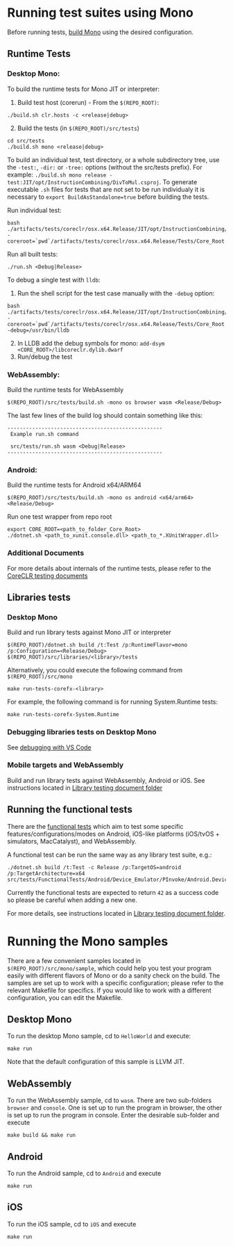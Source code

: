 # Running test suites using Mono

Before running tests, [build Mono](../../building/mono/README.md) using the desired configuration.

## Runtime Tests
### Desktop Mono:

To build the runtime tests for Mono JIT or interpreter:

1. Build test host (corerun) - From the `$(REPO_ROOT)`:

```
./build.sh clr.hosts -c <release|debug>
```

2. Build the tests (in `$(REPO_ROOT)/src/tests`)

```
cd src/tests
./build.sh mono <release|debug>
```

To build an individual test, test directory, or a whole subdirectory tree, use the `-test:`, `-dir:` or `-tree:` options (without the src/tests prefix).
For example: `./build.sh mono release -test:JIT/opt/InstructionCombining/DivToMul.csproj`. To generate executable `.sh` files for tests that are not set to be run individualy it is necessary to `export BuildAsStandalone=true` before building the tests.


Run individual test:
```
bash ./artifacts/tests/coreclr/osx.x64.Release/JIT/opt/InstructionCombining/DivToMul/DivToMul.sh -coreroot=`pwd`/artifacts/tests/coreclr/osx.x64.Release/Tests/Core_Root
```

Run all built tests:
```
./run.sh <Debug|Release>
```

To debug a single test with `lldb`:

1. Run the shell script for the test case manually with the `-debug` option:
```
bash ./artifacts/tests/coreclr/osx.x64.Release/JIT/opt/InstructionCombining/DivToMul/DivToMul.sh -coreroot=`pwd`/artifacts/tests/coreclr/osx.x64.Release/Tests/Core_Root -debug=/usr/bin/lldb
```
2. In LLDB add the debug symbols for mono: `add-dsym <CORE_ROOT>/libcoreclr.dylib.dwarf`
3. Run/debug the test


### WebAssembly:
Build the runtime tests for WebAssembly
```
$(REPO_ROOT)/src/tests/build.sh -mono os browser wasm <Release/Debug>
```

The last few lines of the build log should contain something like this:
```
--------------------------------------------------
 Example run.sh command

 src/tests/run.sh wasm <Debug|Release>
--------------------------------------------------
```

### Android:
Build the runtime tests for Android x64/ARM64
```
$(REPO_ROOT)/src/tests/build.sh -mono os android <x64/arm64> <Release/Debug>
```

Run one test wrapper from repo root
```
export CORE_ROOT=<path_to_folder_Core_Root>
./dotnet.sh <path_to_xunit.console.dll> <path_to_*.XUnitWrapper.dll>
```

### Additional Documents
For more details about internals of the runtime tests, please refer to the [CoreCLR testing documents](../coreclr)

## Libraries tests
### Desktop Mono
Build and run library tests against Mono JIT or interpreter
```
$(REPO_ROOT)/dotnet.sh build /t:Test /p:RuntimeFlavor=mono /p:Configuration=<Release/Debug> $(REPO_ROOT)/src/libraries/<library>/tests
```
Alternatively, you could execute the following command from `$(REPO_ROOT)/src/mono`
```
make run-tests-corefx-<library>
```
For example, the following command is for running System.Runtime tests:
```
make run-tests-corefx-System.Runtime
```

### Debugging libraries tests on Desktop Mono

See [debugging with VS Code](../../debugging/libraries/debugging-vscode.md#Debugging-Libraries-with-Visual-Studio-Code-running-on-Mono)

### Mobile targets and WebAssembly
Build and run library tests against WebAssembly, Android or iOS. See instructions located in [Library testing document folder](../libraries/)

## Running the functional tests

There are the [functional tests](https://github.com/dotnet/runtime/tree/main/src/tests/FunctionalTests/) which aim to test some specific features/configurations/modes on Android, iOS-like platforms (iOS/tvOS + simulators, MacCatalyst), and WebAssembly.

A functional test can be run the same way as any library test suite, e.g.:
```
./dotnet.sh build /t:Test -c Release /p:TargetOS=android /p:TargetArchitecture=x64 src/tests/FunctionalTests/Android/Device_Emulator/PInvoke/Android.Device_Emulator.PInvoke.Test.csproj
```

Currently the functional tests are expected to return `42` as a success code so please be careful when adding a new one.

For more details, see instructions located in [Library testing document folder](../libraries/).

# Running the Mono samples
There are a few convenient samples located in `$(REPO_ROOT)/src/mono/sample`, which could help you test your program easily with different flavors of Mono or do a sanity check on the build. The samples are set up to work with a specific configuration; please refer to the relevant Makefile for specifics. If you would like to work with a different configuration, you can edit the Makefile.

## Desktop Mono
To run the desktop Mono sample, cd to `HelloWorld` and execute:

```
make run
```
Note that the default configuration of this sample is LLVM JIT.

## WebAssembly
To run the WebAssembly sample, cd to `wasm`.  There are two sub-folders `browser` and `console`. One is set up to run the program in browser, the other is set up to run the program in console. Enter the desirable sub-folder and execute

```
make build && make run
```

## Android
To run the Android sample, cd to `Android` and execute

```
make run
```

## iOS
To run the iOS sample, cd to `iOS` and execute

```
make run
```
